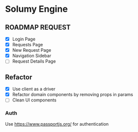 # Solumy Engine

## ROADMAP REQUEST

- [x] Login Page
- [x] Requests Page
- [x] New Request Page
- [x] Navigation Sidebar
- [ ] Request Details Page

## Refactor

- [x] Use client as a driver
- [x] Refactor domain components by removing props in params
- [ ] Clean UI components

### Auth

Use https://www.passportjs.org/ for authentication
